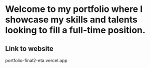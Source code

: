 # Welcome to my portfolio where I showcase my skills and talents looking to fill a full-time position.

## Link to website 
portfolio-final2-eta.vercel.app







